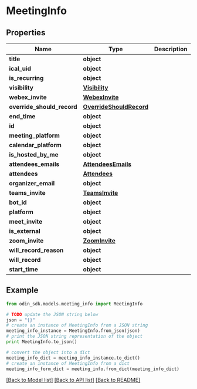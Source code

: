 # MeetingInfo


## Properties

Name | Type | Description | Notes
------------ | ------------- | ------------- | -------------
**title** | **object** |  | 
**ical_uid** | **object** |  | 
**is_recurring** | **object** |  | 
**visibility** | [**Visibility**](Visibility.md) |  | [optional] 
**webex_invite** | [**WebexInvite**](WebexInvite.md) |  | [optional] 
**override_should_record** | [**OverrideShouldRecord**](OverrideShouldRecord.md) |  | [optional] 
**end_time** | **object** |  | 
**id** | **object** |  | 
**meeting_platform** | **object** |  | 
**calendar_platform** | **object** |  | 
**is_hosted_by_me** | **object** |  | 
**attendees_emails** | [**AttendeesEmails**](AttendeesEmails.md) |  | [optional] 
**attendees** | [**Attendees**](Attendees.md) |  | [optional] 
**organizer_email** | **object** |  | 
**teams_invite** | [**TeamsInvite**](TeamsInvite.md) |  | [optional] 
**bot_id** | **object** |  | 
**platform** | **object** |  | 
**meet_invite** | **object** |  | 
**is_external** | **object** |  | 
**zoom_invite** | [**ZoomInvite**](ZoomInvite.md) |  | [optional] 
**will_record_reason** | **object** |  | 
**will_record** | **object** |  | 
**start_time** | **object** |  | 

## Example

```python
from odin_sdk.models.meeting_info import MeetingInfo

# TODO update the JSON string below
json = "{}"
# create an instance of MeetingInfo from a JSON string
meeting_info_instance = MeetingInfo.from_json(json)
# print the JSON string representation of the object
print MeetingInfo.to_json()

# convert the object into a dict
meeting_info_dict = meeting_info_instance.to_dict()
# create an instance of MeetingInfo from a dict
meeting_info_form_dict = meeting_info.from_dict(meeting_info_dict)
```
[[Back to Model list]](../README.md#documentation-for-models) [[Back to API list]](../README.md#documentation-for-api-endpoints) [[Back to README]](../README.md)


